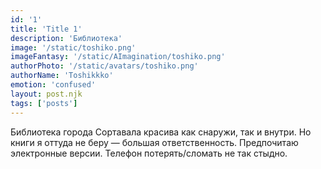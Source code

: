 ```yaml
---
id: '1'
title: 'Title 1'
description: 'Библиотека'
image: '/static/toshiko.png'
imageFantasy: '/static/AImagination/toshiko.png'
authorPhoto: '/static/avatars/toshiko.png'
authorName: 'Toshikkko'
emotion: 'confused'
layout: post.njk
tags: ['posts']
---
```


Библиотека города Сортавала красива как снаружи, так и внутри. Но книги я оттуда не беру — большая ответственность. Предпочитаю электронные версии. Телефон потерять/сломать не так стыдно.

